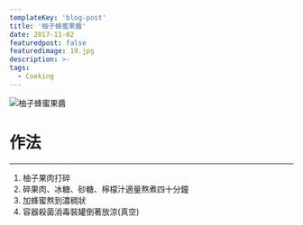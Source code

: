 ```yaml
---
templateKey: 'blog-post'
title: '柚子蜂蜜果醬'
date: 2017-11-02
featuredpost: false
featuredimage: 19.jpg
description: >-
tags:
  - Cooking
---
```

![柚子蜂蜜果醬](/19.jpg)

# 作法
___
  
1.  柚子果肉打碎
2.  碎果肉、冰糖、砂糖、檸檬汁適量熬煮四十分鐘
3.  加蜂蜜熬到濃稠狀
4.  容器殺菌消毒裝罐倒著放涼(真空)

